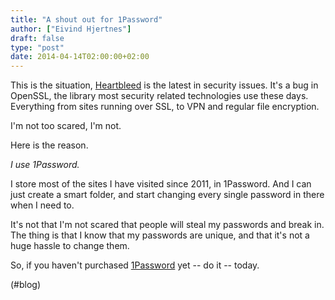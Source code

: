 ```yaml
---
title: "A shout out for 1Password"
author: ["Eivind Hjertnes"]
draft: false
type: "post"
date: 2014-04-14T02:00:00+02:00
---
```


This is the situation, [Heartbleed](http://heartbleed.com) is the
latest in security issues. It's a bug in OpenSSL, the library most
security related technologies use these days. Everything from sites
running over SSL, to VPN and regular file encryption.

I'm not too scared, I'm not.

Here is the reason.

_I use 1Password._

I store most of the sites I have visited since 2011, in 1Password. And I
can just create a smart folder, and start changing every single password
in there when I need to.

It's not that I'm not scared that people will steal my passwords and
break in. The thing is that I know that my passwords are unique, and
that it's not a huge hassle to change them.

So, if you haven't purchased
[1Password](https://agilebits.com/onepassword) yet -- do it -- today.

(#blog)
